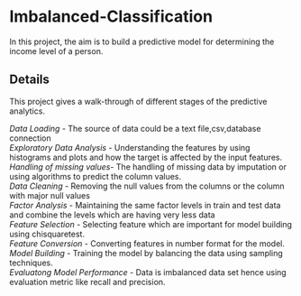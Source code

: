 # Imbalanced-Classification
In this project, the aim is to build a predictive model for determining the income level of a person.

## Details
This project gives a walk-through of different stages of the predictive analytics.</br>

<i>Data Loading</i> - The source of data could be a text file,csv,database connection</br>
<i>Exploratory Data Analysis </i>- Understanding the features by using histograms and plots and how the target is affected by the input features.</br>
<i>Handling of missing values</i>- The handling of missing data by imputation or using algorithms to predict the column values.</br>
<i>Data Cleaning</i> - Removing the null values from the columns or the column with major null values</br>
<i>Factor Analysis</i> - Maintaining the same factor levels in train and test data and combine the levels which are having very less data </br>
<i>Feature Selection</i> - Selecting feature which are important for model building using chisquaretest.</br>
<i>Feature Conversion</i> - Converting features in number format for the model. </br>
<i>Model Building</i> - Training the model by balancing the data using sampling techniques.</br>
<i>Evaluatong Model Performance</i> - Data is imbalanced data set hence using evaluation metric like recall and precision.</br>






